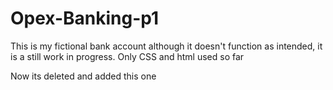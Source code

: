# Opex-Banking-p1
This is my fictional bank account although it doesn't function as intended, it is a still work in progress. Only CSS and html used so far


Now its deleted and added this one
